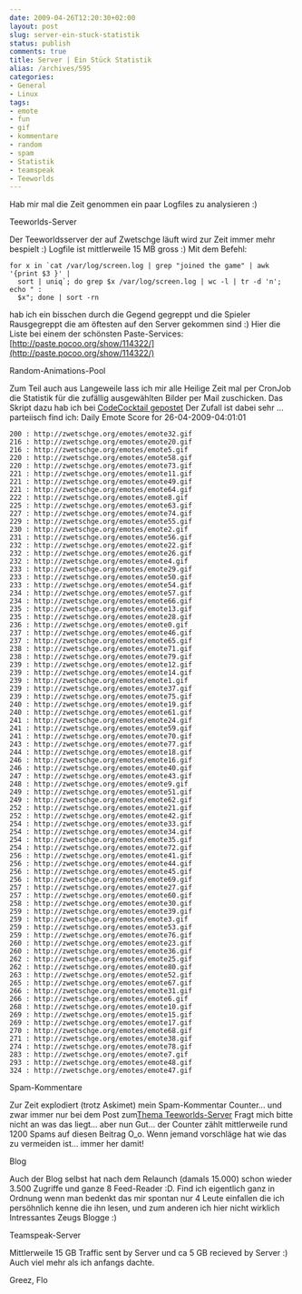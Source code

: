 ```yaml
---
date: 2009-04-26T12:20:30+02:00
layout: post
slug: server-ein-stuck-statistik
status: publish
comments: true
title: Server | Ein Stück Statistik
alias: /archives/595
categories:
- General
- Linux
tags:
- emote
- fun
- gif
- kommentare
- random
- spam
- Statistik
- teamspeak
- Teeworlds
---
```


Hab mir mal die Zeit genommen ein paar Logfiles zu analysieren :)

Teeworlds-Server

Der Teeworldsserver der auf Zwetschge läuft wird zur Zeit immer mehr bespielt :) Logfile ist mittlerweile 15 MB gross :)
Mit dem Befehl:

```
for x in `cat /var/log/screen.log | grep "joined the game" | awk '{print $3 }' |
  sort | uniq`; do grep $x /var/log/screen.log | wc -l | tr -d 'n'; echo " :
  $x"; done | sort -rn
```
hab ich ein bisschen durch die Gegend gegreppt und die Spieler Rausgegreppt die am öftesten auf den Server gekommen sind :) Hier die Liste bei einem der schönsten Paste-Services:
[http://paste.pocoo.org/show/114322/](http://paste.pocoo.org/show/114322/)

Random-Animations-Pool

Zum Teil auch aus Langeweile lass ich mir alle Heilige Zeit mal per CronJob die Statistik für die zufällig ausgewählten Bilder per Mail zuschicken. Das Skript dazu hab ich bei [CodeCocktail gepostet](http://codecocktail.wordpress.com/2009/02/01/zufallszahlen-mit-der-shell-bash/) Der Zufall ist dabei sehr ... parteiisch find ich:
Daily Emote Score for 26-04-2009-04:01:01

```
200 : http://zwetschge.org/emotes/emote32.gif
216 : http://zwetschge.org/emotes/emote20.gif
216 : http://zwetschge.org/emotes/emote5.gif
220 : http://zwetschge.org/emotes/emote58.gif
220 : http://zwetschge.org/emotes/emote73.gif
221 : http://zwetschge.org/emotes/emote11.gif
221 : http://zwetschge.org/emotes/emote49.gif
221 : http://zwetschge.org/emotes/emote64.gif
222 : http://zwetschge.org/emotes/emote8.gif
225 : http://zwetschge.org/emotes/emote63.gif
227 : http://zwetschge.org/emotes/emote74.gif
229 : http://zwetschge.org/emotes/emote55.gif
230 : http://zwetschge.org/emotes/emote2.gif
231 : http://zwetschge.org/emotes/emote56.gif
232 : http://zwetschge.org/emotes/emote22.gif
232 : http://zwetschge.org/emotes/emote26.gif
232 : http://zwetschge.org/emotes/emote4.gif
233 : http://zwetschge.org/emotes/emote29.gif
233 : http://zwetschge.org/emotes/emote50.gif
233 : http://zwetschge.org/emotes/emote54.gif
234 : http://zwetschge.org/emotes/emote57.gif
234 : http://zwetschge.org/emotes/emote66.gif
235 : http://zwetschge.org/emotes/emote13.gif
235 : http://zwetschge.org/emotes/emote28.gif
236 : http://zwetschge.org/emotes/emote0.gif
237 : http://zwetschge.org/emotes/emote46.gif
237 : http://zwetschge.org/emotes/emote65.gif
238 : http://zwetschge.org/emotes/emote71.gif
238 : http://zwetschge.org/emotes/emote79.gif
239 : http://zwetschge.org/emotes/emote12.gif
239 : http://zwetschge.org/emotes/emote14.gif
239 : http://zwetschge.org/emotes/emote1.gif
239 : http://zwetschge.org/emotes/emote37.gif
239 : http://zwetschge.org/emotes/emote75.gif
240 : http://zwetschge.org/emotes/emote19.gif
240 : http://zwetschge.org/emotes/emote61.gif
241 : http://zwetschge.org/emotes/emote24.gif
241 : http://zwetschge.org/emotes/emote59.gif
241 : http://zwetschge.org/emotes/emote70.gif
243 : http://zwetschge.org/emotes/emote77.gif
244 : http://zwetschge.org/emotes/emote18.gif
246 : http://zwetschge.org/emotes/emote16.gif
246 : http://zwetschge.org/emotes/emote40.gif
247 : http://zwetschge.org/emotes/emote43.gif
248 : http://zwetschge.org/emotes/emote9.gif
249 : http://zwetschge.org/emotes/emote51.gif
249 : http://zwetschge.org/emotes/emote62.gif
252 : http://zwetschge.org/emotes/emote21.gif
252 : http://zwetschge.org/emotes/emote42.gif
254 : http://zwetschge.org/emotes/emote33.gif
254 : http://zwetschge.org/emotes/emote34.gif
254 : http://zwetschge.org/emotes/emote35.gif
254 : http://zwetschge.org/emotes/emote72.gif
256 : http://zwetschge.org/emotes/emote41.gif
256 : http://zwetschge.org/emotes/emote44.gif
256 : http://zwetschge.org/emotes/emote45.gif
256 : http://zwetschge.org/emotes/emote69.gif
257 : http://zwetschge.org/emotes/emote27.gif
257 : http://zwetschge.org/emotes/emote60.gif
258 : http://zwetschge.org/emotes/emote30.gif
259 : http://zwetschge.org/emotes/emote39.gif
259 : http://zwetschge.org/emotes/emote3.gif
259 : http://zwetschge.org/emotes/emote53.gif
259 : http://zwetschge.org/emotes/emote76.gif
260 : http://zwetschge.org/emotes/emote23.gif
260 : http://zwetschge.org/emotes/emote36.gif
262 : http://zwetschge.org/emotes/emote25.gif
262 : http://zwetschge.org/emotes/emote80.gif
263 : http://zwetschge.org/emotes/emote52.gif
265 : http://zwetschge.org/emotes/emote67.gif
266 : http://zwetschge.org/emotes/emote31.gif
266 : http://zwetschge.org/emotes/emote6.gif
268 : http://zwetschge.org/emotes/emote10.gif
269 : http://zwetschge.org/emotes/emote15.gif
269 : http://zwetschge.org/emotes/emote17.gif
270 : http://zwetschge.org/emotes/emote68.gif
271 : http://zwetschge.org/emotes/emote38.gif
274 : http://zwetschge.org/emotes/emote78.gif
283 : http://zwetschge.org/emotes/emote7.gif
293 : http://zwetschge.org/emotes/emote48.gif
324 : http://zwetschge.org/emotes/emote47.gif
```

Spam-Kommentare

Zur Zeit explodiert (trotz Askimet) mein Spam-Kommentar Counter... und zwar immer nur bei dem Post zum[Thema Teeworlds-Server](/?p=459) Fragt mich bitte nicht an was das liegt... aber nun Gut... der Counter zählt mittlerweile rund 1200 Spams auf diesen Beitrag O_o. Wenn jemand vorschläge hat wie das zu vermeiden ist... immer her damit!

Blog

Auch der Blog selbst hat nach dem Relaunch (damals 15.000) schon wieder 3.500 Zugriffe und ganze 8 Feed-Reader :D. Find ich eigentlich ganz in Ordnung wenn man bedenkt das mir spontan nur 4 Leute einfallen die ich persöhnlich kenne die ihn lesen, und zum anderen ich hier nicht wirklich Intressantes Zeugs Blogge :)

Teamspeak-Server

Mittlerweile 15 GB Traffic sent by Server und ca 5 GB recieved by Server :) Auch viel mehr als ich anfangs dachte.

Greez, Flo

